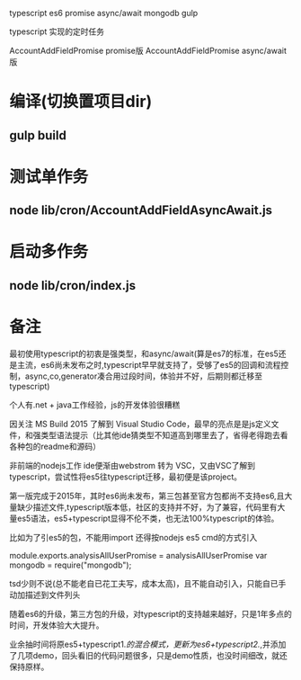 typescript
es6
promise
async/await
mongodb
gulp

typescript 实现的定时任务

AccountAddFieldPromise promise版
AccountAddFieldPromise async/await版

# 编译(切换置项目dir)

## gulp build

# 测试单作务

## node lib/cron/AccountAddFieldAsyncAwait.js

# 启动多作务

## node lib/cron/index.js


# 备注

最初使用typescript的初衷是强类型，和async/await(算是es7的标准，在es5还是主流，es6尚未发布之时,typescript早早就支持了，受够了es5的回调和流程控制，async,co,generator凑合用过段时间，体验并不好，后期则都迁移至typescript)

个人有.net + java工作经验，js的开发体验很糟糕

因关注 MS Build 2015 了解到 Visual Studio Code，最早的亮点是是js定义文件，和强类型语法提示（比其他ide猜类型不知道高到哪里去了，省得老得跑去看各种包的readme和源码）

非前端的nodejs工作 ide便渐由webstrom 转为 VSC，又由VSC了解到 typescript，尝试性将es5往typescript迁移，最初便是该project。

第一版完成于2015年，其时es6尚未发布，第三包甚至官方包都尚不支持es6,且大量缺少描述文件,typescript版本低，社区的支持并不好，为了兼容，代码里有大量es5语法，es5+typescript显得不伦不类，也无法100%typescript的体验。

比如为了引es5的包，不能用import 还得按nodejs es5 cmd的方式引入

module.exports.analysisAllUserPromise = analysisAllUserPromise
var mongodb = require("mongodb");

tsd少则不说(总不能老自已花工夫写，成本太高)，且不能自动引入，只能自已手动加描述到文件列头
<!-- -///<TypeScriptExperimentalAsyncFunctions>true</TypeScriptExperimentalAsyncFunctions>
-/// <reference path='../../typings/node/node.d.ts' />
-/// <reference path='../../typings/mongodb/mongodb.d.ts' />
-/// <reference path='../../typings/redis/redis.d.ts' /> -->

随着es6的升级，第三方包的升级，对typescript的支持越来越好，只是1年多点的时间，开发体验大大提升。

业余抽时间将原es5+typescript1.*的混合模式，更新为es6+typescript2.*,并添加了几项demo，回头看旧的代码问题很多，只是demo性质，也没时间细改，就还保持原样。
